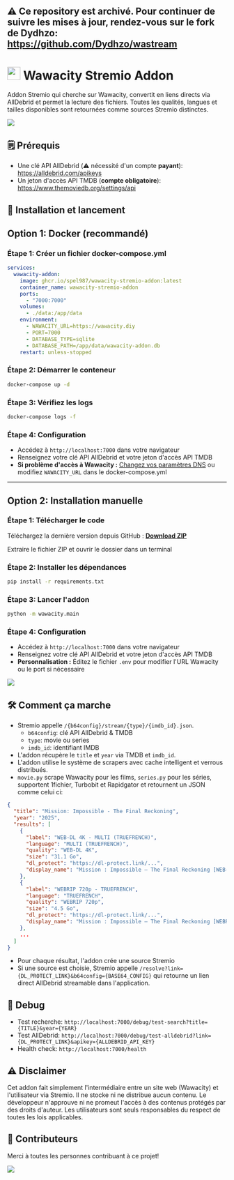 ## ⚠️ Ce repository est archivé. Pour continuer de suivre les mises à jour, rendez-vous sur le fork de Dydhzo: https://github.com/Dydhzo/wastream

# <img src="https://i.imgur.com/R9kh7bC.png" width="30"/> Wawacity Stremio Addon

Addon Stremio qui cherche sur Wawacity, convertit en liens directs via AllDebrid et permet la lecture des fichiers. Toutes les qualités, langues et tailles disponibles sont retournées comme sources Stremio distinctes.

<img src="https://i.imgur.com/oDxBfB1.jpeg">

## 🗒️ Prérequis

- Une clé API AllDebrid (⚠️ nécessité d'un compte **payant**): https://alldebrid.com/apikeys
- Un jeton d'accès API TMDB (**compte obligatoire**): https://www.themoviedb.org/settings/api

## 🚀 Installation et lancement

## Option 1: Docker (recommandé)

### Étape 1: Créer un fichier docker-compose.yml

```yaml
services:
  wawacity-addon:
    image: ghcr.io/spel987/wawacity-stremio-addon:latest
    container_name: wawacity-stremio-addon
    ports:
      - "7000:7000"
    volumes:
      - ./data:/app/data
    environment:
      - WAWACITY_URL=https://wawacity.diy
      - PORT=7000
      - DATABASE_TYPE=sqlite
      - DATABASE_PATH=/app/data/wawacity-addon.db
    restart: unless-stopped
```

### Étape 2: Démarrer le conteneur

```bash
docker-compose up -d
```

### Étape 3: Vérifiez les logs

```bash
docker-compose logs -f
```

### Étape 4: Configuration

- Accédez à `http://localhost:7000` dans votre navigateur
- Renseignez votre clé API AllDebrid et votre jeton d'accès API TMDB
- **Si problème d'accès à Wawacity :** [Changez vos paramètres DNS](https://one.one.one.one/fr-FR/dns/) ou modifiez `WAWACITY_URL` dans le docker-compose.yml

---

## Option 2: Installation manuelle

### Étape 1: Télécharger le code

Téléchargez la dernière version depuis GitHub : [**Download ZIP**](https://github.com/spel987/Wawacity-Stremio-Addon/archive/refs/heads/main.zip)

Extraire le fichier ZIP et ouvrir le dossier dans un terminal

### Étape 2: Installer les dépendances

```bash
pip install -r requirements.txt
```

### Étape 3: Lancer l'addon

```bash
python -m wawacity.main
```

### Étape 4: Configuration

- Accédez à `http://localhost:7000` dans votre navigateur  
- Renseignez votre clé API AllDebrid et votre jeton d'accès API TMDB
- **Personnalisation :** Éditez le fichier `.env` pour modifier l'URL Wawacity ou le port si nécessaire

<img src="https://i.imgur.com/54qqqVA.png">

## 🛠️ Comment ça marche

- Stremio appelle `/{b64config}/stream/{type}/{imdb_id}.json`.
	- `b64config`: clé API AllDebrid & TMDB
	- `type`: movie ou series
	- `imdb_id`: identifiant IMDB
- L'addon récupère le `title` et `year` via TMDB et `imdb_id`.
- L'addon utilise le système de scrapers avec cache intelligent et verrous distribués.
- `movie.py` scrape Wawacity pour les films, `series.py` pour les séries, supportent 1fichier, Turbobit et Rapidgator et retournent un JSON comme celui ci:

```json
{
  "title": "Mission: Impossible - The Final Reckoning",
  "year": "2025",
  "results": [
    {
      "label": "WEB-DL 4K - MULTI (TRUEFRENCH)",
      "language": "MULTI (TRUEFRENCH)",
      "quality": "WEB-DL 4K",
      "size": "31.1 Go",
      "dl_protect": "https://dl-protect.link/...",
      "display_name": "Mission : Impossible – The Final Reckoning [WEB-DL 4K] - MULTI (TRUEFRENCH)"
    },
    {
      "label": "WEBRIP 720p - TRUEFRENCH",
      "language": "TRUEFRENCH",
      "quality": "WEBRIP 720p",
      "size": "4.5 Go",
      "dl_protect": "https://dl-protect.link/...",
      "display_name": "Mission : Impossible – The Final Reckoning [WEBRIP 720p] - TRUEFRENCH"
    },
    ...
  ]
}
```

- Pour chaque résultat, l'addon crée une source Stremio
- Si une source est choisie, Stremio appelle `/resolve?link={DL_PROTECT_LINK}&b64config={BASE64_CONFIG}` qui retourne un lien direct AllDebrid streamable dans l'application.

## 🐛 Debug
- Test recherche: `http://localhost:7000/debug/test-search?title={TITLE}&year={YEAR}`
- Test AllDebrid: `http://localhost:7000/debug/test-alldebrid?link={DL_PROTECT_LINK}&apikey={ALLDEBRID_API_KEY}`
- Health check: `http://localhost:7000/health`

## ⚠️ Disclaimer

Cet addon fait simplement l'intermédiaire entre un site web (Wawacity) et l'utilisateur via Stremio. Il ne stocke ni ne distribue aucun contenu. Le développeur n'approuve ni ne promeut l'accès à des contenus protégés par des droits d'auteur. Les utilisateurs sont seuls responsables du respect de toutes les lois applicables.

## 👤 Contributeurs

Merci à toutes les personnes contribuant à ce projet!

<a href="https://github.com/spel987/Wawacity-Stremio-Addon/graphs/contributors">
  <img src="https://contrib.rocks/image?repo=spel987/Wawacity-Stremio-Addon" />
</a>
